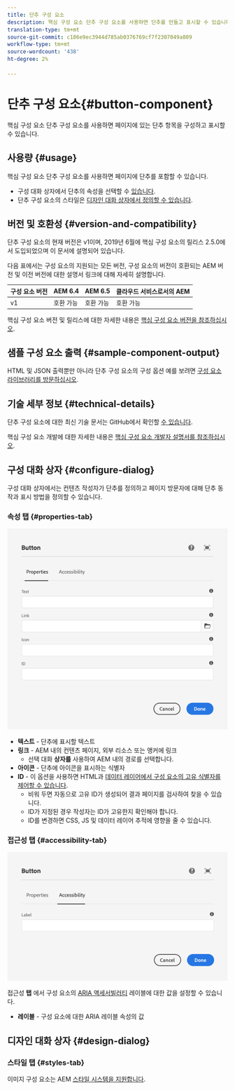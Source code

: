 ```yaml
---
title: 단추 구성 요소
description: 핵심 구성 요소 단추 구성 요소를 사용하면 단추를 만들고 표시할 수 있습니다.
translation-type: tm+mt
source-git-commit: c186e9ec3944d785ab0376769cf7f2307049a809
workflow-type: tm+mt
source-wordcount: '438'
ht-degree: 2%

---
```



# 단추 구성 요소{#button-component}

핵심 구성 요소 단추 구성 요소를 사용하면 페이지에 있는 단추 항목을 구성하고 표시할 수 있습니다.

## 사용량 {#usage}

핵심 구성 요소 단추 구성 요소를 사용하면 페이지에 단추를 포함할 수 있습니다.

* 구성 대화 상자에서 단추의 속성을 선택할 수 [있습니다](#configure-dialog).
* 단추 구성 요소의 스타일은 [디자인 대화 상자에서 정의할 수 있습니다](#design-dialog).

## 버전 및 호환성 {#version-and-compatibility}

단추 구성 요소의 현재 버전은 v1이며, 2019년 6월에 핵심 구성 요소의 릴리스 2.5.0에서 도입되었으며 이 문서에 설명되어 있습니다.

다음 표에서는 구성 요소의 지원되는 모든 버전, 구성 요소의 버전이 호환되는 AEM 버전 및 이전 버전에 대한 설명서 링크에 대해 자세히 설명합니다.

| 구성 요소 버전 | AEM 6.4 | AEM 6.5 | 클라우드 서비스로서의 AEM |
|--- |--- |---|---|
| v1 | 호환 가능 | 호환 가능 | 호환 가능 |

핵심 구성 요소 버전 및 릴리스에 대한 자세한 내용은 [핵심 구성 요소 버전을 참조하십시오](/help/versions.md).

## 샘플 구성 요소 출력 {#sample-component-output}

HTML 및 JSON 출력뿐만 아니라 단추 구성 요소의 구성 옵션 예를 보려면 [구성 요소 라이브러리를 방문하십시오](https://adobe.com/go/aem_cmp_library_button).

## 기술 세부 정보 {#technical-details}

단추 구성 요소에 대한 최신 기술 문서는 GitHub에서 확인할 [수 있습니다](https://adobe.com/go/aem_cmp_tech_button_v1).

핵심 구성 요소 개발에 대한 자세한 내용은 [핵심 구성 요소 개발자 설명서를 참조하십시오](/help/developing/overview.md).

## 구성 대화 상자 {#configure-dialog}

구성 대화 상자에서는 컨텐츠 작성자가 단추를 정의하고 페이지 방문자에 대해 단추 동작과 표시 방법을 정의할 수 있습니다.

### 속성 탭 {#properties-tab}

![단추 구성 요소의 편집 대화 상자의 속성 탭](/help/assets/button-edit-properties.png)

* **텍스트** - 단추에 표시할 텍스트
* **링크** - AEM 내의 컨텐츠 페이지, 외부 리소스 또는 앵커에 링크
   * 선택 대화 **상자를** 사용하여 AEM 내의 경로를 선택합니다.
* **아이콘** - 단추에 아이콘을 표시하는 식별자
* **ID** - 이 옵션을 사용하면 HTML과 [데이터 레이어에서 구성 요소의 고유 식별자를 제어할 수 있습니다](/help/developing/data-layer/overview.md).
   * 비워 두면 자동으로 고유 ID가 생성되어 결과 페이지를 검사하여 찾을 수 있습니다.
   * ID가 지정된 경우 작성자는 ID가 고유한지 확인해야 합니다.
   * ID를 변경하면 CSS, JS 및 데이터 레이어 추적에 영향을 줄 수 있습니다.

### 접근성 탭 {#accessibility-tab}

![단추 구성 요소의 편집 대화 상자의 액세스 가능성 탭](/help/assets/button-edit-accessibility.png)

접근성 **탭** 에서 구성 요소의 [ARIA 액세서빌러티](https://www.w3.org/WAI/standards-guidelines/aria/) 레이블에 대한 값을 설정할 수 있습니다.

* **레이블** - 구성 요소에 대한 ARIA 레이블 속성의 값

## 디자인 대화 상자 {#design-dialog}

### 스타일 탭 {#styles-tab}

이미지 구성 요소는 AEM [스타일 시스템을 지원합니다](/help/get-started/authoring.md#component-styling).
